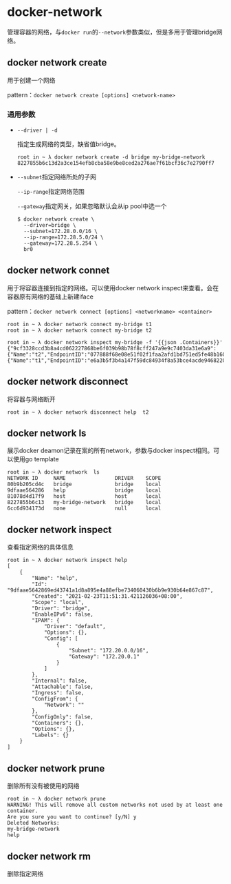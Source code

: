 # docker-network

管理容器的网络，与`docker run`的`--network`参数类似，但是多用于管理bridge网络。

## docker network create

用于创建一个网络

pattern：`docker network create [options] <network-name>`

### 通用参数

- `--driver | -d`

  指定生成网络的类型，缺省值bridge。

  ```
  root in ~ λ docker network create -d bridge my-bridge-network
  8227855b6c13d2a3ce154efb8cba58e9be8ced2a276ae7f61bcf36c7e2790ff7
  ```

- `--subnet`指定网络所处的子网

  `--ip-range`指定网络范围

  `--gateway`指定网关，如果忽略默认会从ip pool中选一个

  ```
  $ docker network create \
    --driver=bridge \
    --subnet=172.28.0.0/16 \
    --ip-range=172.28.5.0/24 \
    --gateway=172.28.5.254 \
    br0
  ```

  

## docker network connet

用于将容器连接到指定的网络。可以使用docker network inspect来查看。会在容器原有网络的基础上新建iface

pattern：`docker network connect [options] <networkname> <container> `

```
root in ~ λ docker network connect my-bridge t1
root in ~ λ docker network connect my-bridge t2

root in ~ λ docker network inspect my-bridge -f '{{json .Containers}}'
{"9cf3328ccd3b8a4cd062227868be6f039b98b78f8cff247a9e9c7403da31e6a9":{"Name":"t2","EndpointID":"077888f68e08e51f02f1faa2afd1bd751ed5fe48b1605f87f38890516ac29fa5","MacAddress":"02:42:ac:15:00:02","IPv4Address":"172.21.0.2/16","IPv6Address":""},"c3cc16c9484450f64210f0ae0e0e9ac1bf1f57bd54cf96f4c56af283a0f33b6c":{"Name":"t1","EndpointID":"e6a3b5f3b4a147f59dc84934f8a53bce4acde9468220c4e22868d520edc99cd1","MacAddress":"02:42:ac:15:00:03","IPv4Address":"172.21.0.3/16","IPv6Address":""}}
```

## docker network disconnect

将容器与网络断开

```
root in ~ λ docker network disconnect help  t2
```

## docker network ls

展示docker deamon记录在案的所有network，参数与docker inspect相同。可以使用go template

```
root in ~ λ docker network  ls
NETWORK ID     NAME                DRIVER    SCOPE
80b9b205cd4c   bridge              bridge    local
9dfaae564286   help                bridge    local
81078d4d17f9   host                host      local
8227855b6c13   my-bridge-network   bridge    local
6cc6d934173d   none                null      local
```

## docker network inspect

查看指定网络的具体信息

```
root in ~ λ docker network inspect help
[
    {
        "Name": "help",
        "Id": "9dfaae5642869ed43741a1d8a895e4a88efbe734060430b6b9e930b64e867c87",
        "Created": "2021-02-23T11:51:31.421126036+08:00",
        "Scope": "local",
        "Driver": "bridge",
        "EnableIPv6": false,
        "IPAM": {
            "Driver": "default",
            "Options": {},
            "Config": [
                {
                    "Subnet": "172.20.0.0/16",
                    "Gateway": "172.20.0.1"
                }
            ]
        },
        "Internal": false,
        "Attachable": false,
        "Ingress": false,
        "ConfigFrom": {
            "Network": ""
        },
        "ConfigOnly": false,
        "Containers": {},
        "Options": {},
        "Labels": {}
    }
]
```

## docker network prune

删除所有没有被使用的网络

```
root in ~ λ docker network prune
WARNING! This will remove all custom networks not used by at least one container.
Are you sure you want to continue? [y/N] y
Deleted Networks:
my-bridge-network
help
```

## docker network rm

删除指定网络